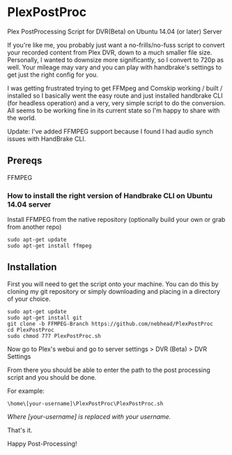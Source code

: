 # PlexPostProc
Plex PostProcessing Script for DVR(Beta) on Ubuntu 14.04 (or later) Server

If you're like me, you probably just want a no-frills/no-fuss script to convert your recorded content from Plex DVR, down to a much smaller file size.  Personally, I wanted to downsize more significantly, so I convert to 720p as well.  Your mileage may vary and you can play with handbrake's settings to get just the right config for you.  

I was getting frustrated trying to get FFMpeg and Comskip working / built / installed so I basically went the easy route and just installed handbrake CLI (for headless operation) and a very, very simple script to do the conversion.  All seems to be working fine in its current state so I'm happy to share with the world. 

Update: I've added FFMPEG support because I found I had audio synch issues with HandBrake CLI. 

## Prereqs
FFMPEG

### How to install the right version of Handbrake CLI on Ubuntu 14.04 server

Install FFMPEG from the native repository (optionally build your own or grab from another repo)  
~~~~
sudo apt-get update
sudo apt-get install ffmpeg
~~~~

## Installation

First you will need to get the script onto your machine.  You can do this by cloning my git repository or simply downloading and placing in a directory of your choice.  

~~~~
sudo apt-get update
sudo apt-get install git
git clone -b FFMPEG-Branch https://github.com/nebhead/PlexPostProc
cd PlexPostProc
sudo chmod 777 PlexPostProc.sh
~~~~

Now go to Plex's webui and go to server settings > DVR (Beta) > DVR Settings

From there you should be able to enter the path to the post processing script and you should be done.  

For example: 
~~~~
\home\[your-username]\PlexPostProc\PlexPostProc.sh
~~~~
_Where [your-username] is replaced with your username._

That's it.  

Happy Post-Processing!
